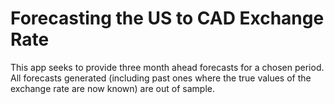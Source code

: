 # Forecasting the US to CAD Exchange Rate

This app seeks to provide three month ahead forecasts for a chosen period. All forecasts generated 
(including past ones where the true values of the exchange rate are now known) are out of sample.